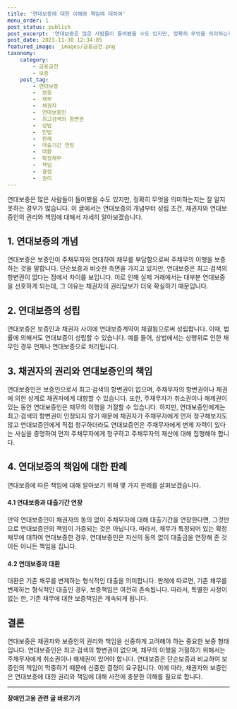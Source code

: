 ```yaml
---
title: '연대보증에 대한 이해와 책임에 대하여'
menu_order: 1
post_status: publish
post_excerpt: '연대보증은 많은 사람들이 들어봤을 수도 있지만, 정확히 무엇을 의미하는지는 잘 알지 못하는 경우가 많습니다. 이 글에서는 연대보증의 개념부터 성립 조건, 채권자와 연대보증인의 권리와 책임에 대해서 자세히 알아보겠습니다.'
post_date: 2023-11-30 12:34:05
featured_image: _images/금융금전.png
taxonomy:
    category:
        - 금융금전
        - 보증
    post_tag:
        - 연대보증
        -  보증
        -  채무
        -  채권자
        -  연대보증인
        -  최고검색의 항변권
        -  상법
        -  민법
        -  판례
        -  대출기간 연장
        -  대환
        -  확정채무
        -  책임
        -  결정
        -  권리
---
```



연대보증은 많은 사람들이 들어봤을 수도 있지만, 정확히 무엇을 의미하는지는 잘 알지 못하는 경우가 많습니다. 이 글에서는 연대보증의 개념부터 성립 조건, 채권자와 연대보증인의 권리와 책임에 대해서 자세히 알아보겠습니다.

## 1. 연대보증의 개념

연대보증은 보증인이 주채무자와 연대하여 채무를 부담함으로써 주채무의 이행을 보증하는 것을 말합니다. 단순보증과 비슷한 측면을 가지고 있지만, 연대보증은 최고·검색의 항변권이 없다는 점에서 차이를 보입니다. 이로 인해 실제 거래에서는 대부분 연대보증을 선호하게 되는데, 그 이유는 채권자의 권리담보가 더욱 확실하기 때문입니다.

## 2. 연대보증의 성립

연대보증은 보증인과 채권자 사이에 연대보증계약이 체결됨으로써 성립합니다. 이때, 법률에 의해서도 연대보증이 성립할 수 있습니다. 예를 들어, 상법에서는 상행위로 인한 채무인 경우 언제나 연대보증으로 처리됩니다.

## 3. 채권자의 권리와 연대보증인의 책임

연대보증인은 보증인으로서 최고·검색의 항변권이 없으며, 주채무자의 항변권이나 채권에 의한 상계로 채권자에게 대항할 수 있습니다. 또한, 주채무자가 취소권이나 해제권이 있는 동안 연대보증인은 채무의 이행을 거절할 수 있습니다. 하지만, 연대보증인에게는 최고·검색의 항변권이 인정되지 않기 때문에 채권자가 주채무자에게 먼저 청구해보지도 않고 연대보증인에게 직접 청구하더라도 연대보증인은 주채무자에게 변제 자력이 있다는 사실을 증명하여 먼저 주채무자에게 청구하고 주채무자의 재산에 대해 집행해야 합니다.

## 4. 연대보증의 책임에 대한 판례

연대보증에 따른 책임에 대해 알아보기 위해 몇 가지 판례를 살펴보겠습니다.

#### 4.1 연대보증과 대출기간 연장

만약 연대보증인이 채권자의 동의 없이 주채무자에 대해 대출기간을 연장한다면, 그것만으로 연대보증인의 책임이 가중되는 것은 아닙니다. 따라서, 채무가 특정되어 있는 확정채무에 대하여 연대보증한 경우, 연대보증인은 자신의 동의 없이 대출금을 연장해 준 것이든 아니든 책임을 집니다.

#### 4.2 연대보증과 대환

대환은 기존 채무를 변제하는 형식적인 대출을 의미합니다. 판례에 따르면, 기존 채무를 변제하는 형식적인 대출인 경우, 보증책임은 여전히 존속됩니다. 따라서, 특별한 사정이 없는 한, 기존 채무에 대한 보증책임은 계속되게 됩니다.

## 결론

연대보증은 채권자와 보증인의 권리와 책임을 신중하게 고려해야 하는 중요한 보증 형태입니다. 연대보증인은 최고·검색의 항변권이 없으며, 채무의 이행을 거절하기 위해서는 주채무자에게 취소권이나 해제권이 있어야 합니다. 연대보증은 단순보증과 비교하여 보증인의 책임이 막중하기 때문에 신중한 결정이 요구됩니다. 이에 따라, 채권자와 보증인은 연대보증에 대한 권리와 책임에 대해 사전에 충분한 이해를 필요로 합니다.
<!-- wp:separator -->
<hr class="wp-block-separator has-alpha-channel-opacity"/>
<!-- /wp:separator -->

<!-- wp:group {"backgroundColor":"base","layout":{"type":"constrained"}} -->
<div class="wp-block-group has-base-background-color has-background"><!-- wp:paragraph {"align":"center","fontSize":"medium"} -->
<p class="has-text-align-center has-large-font-size"><strong>장애인고용 관련 글 바로가기</strong></p>
<!-- /wp:paragraph -->


<!-- wp:latest-posts
{"categories":[{"id":11037,"count":19,"description":"","link":"https://uknowlaw.com/category/%ec%9e%a5%ec%95%a0%ec%9d%b8%ea%b3%a0%ec%9a%a9/","name":"장애인고용","slug":"장애인고용","taxonomy":"category","parent":0,"meta":[],"_links":{"self":[{"href":"https://uknowlaw.com/wp-json/wp/v2/categories/11037"}],"collection":[{"href":"https://uknowlaw.com/wp-json/wp/v2/categories"}],"about":[{"href":"https://uknowlaw.com/wp-json/wp/v2/taxonomies/category"}],"wp:post_type":[{"href":"https://uknowlaw.com/wp-json/wp/v2/posts?categories=11037"}],"curies":[{"name":"wp","href":"https://api.w.org/{rel}","templated":true}]}}],"postsToShow":100,"excerptLength":28,"postLayout":"grid","columns":2,"featuredImageAlign":"left","featuredImageSizeSlug":"large","fontSize":"small"} /--></div>
<!-- /wp:group -->